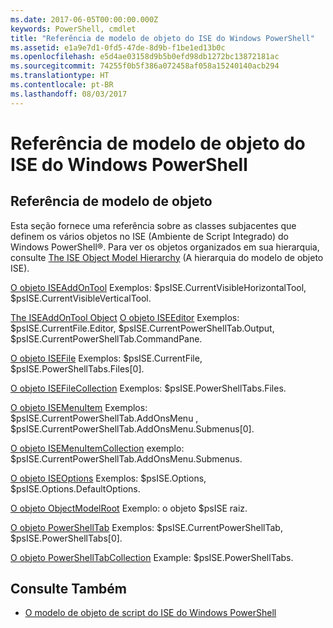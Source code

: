 ```yaml
---
ms.date: 2017-06-05T00:00:00.000Z
keywords: PowerShell, cmdlet
title: "Referência de modelo de objeto do ISE do Windows PowerShell"
ms.assetid: e1a9e7d1-0fd5-47de-8d9b-f1be1ed13b0c
ms.openlocfilehash: e5d4ae03158d9b5b0efd98db1272bc13872181ac
ms.sourcegitcommit: 74255f0b5f386a072458af058a15240140acb294
ms.translationtype: HT
ms.contentlocale: pt-BR
ms.lasthandoff: 08/03/2017
---
```

# <a name="windows-powershell-ise-object-model-reference"></a>Referência de modelo de objeto do ISE do Windows PowerShell
  
## <a name="object-model-reference"></a>Referência de modelo de objeto
 Esta seção fornece uma referência sobre as classes subjacentes que definem os vários objetos no ISE (Ambiente de Script Integrado) do Windows PowerShell®. Para ver os objetos organizados em sua hierarquia, consulte [The ISE Object Model Hierarchy](The-ISE-Object-Model-Hierarchy.md) (A hierarquia do modelo de objeto ISE).

 [O objeto ISEAddOnTool](The-ISEAddOnTool-Object.md) Exemplos: $psISE.CurrentVisibleHorizontalTool, $psISE.CurrentVisibleVerticalTool.

 [The ISEAddOnTool Object](The-ISEAddOnTool-Object.md) [O objeto ISEEditor](The-ISEEditor-Object.md) Exemplos: $psISE.CurrentFile.Editor, $psISE.CurrentPowerShellTab.Output, $psISE.CurrentPowerShellTab.CommandPane.

 [O objeto ISEFile](The-ISEFile-Object.md) Exemplos: $psISE.CurrentFile, $psISE.PowerShellTabs.Files\[0\].

 [O objeto ISEFileCollection](The-ISEFileCollection-Object.md) Exemplos: $psISE.PowerShellTabs.Files.

 [O objeto ISEMenuItem](The-ISEMenuItem-Object.md) Exemplos: $psISE.CurrentPowerShellTab.AddOnsMenu , $psISE.CurrentPowerShellTab.AddOnsMenu.Submenus\[0\].

 [O objeto ISEMenuItemCollection](The-ISEMenuItemCollection-Object.md) exemplo: $psISE.CurrentPowerShellTab.AddOnsMenu.Submenus.

 [O objeto ISEOptions](The-ISEOptions-Object.md) Exemplos: $psISE.Options, $psISE.Options.DefaultOptions.

 [O objeto ObjectModelRoot](The-ObjectModelRoot-Object.md) Exemplo: o objeto $psISE raiz.

 [O objeto PowerShellTab](The-PowerShellTab-Object.md) Exemplos: $psISE.CurrentPowerShellTab, $psISE.PowerShellTabs\[0\].

 [O objeto PowerShellTabCollection](The-PowerShellTabCollection-Object.md) Example: $psISE.PowerShellTabs.

## <a name="see-also"></a>Consulte Também
- [O modelo de objeto de script do ISE do Windows PowerShell](The-Windows-PowerShell-ISE-Scripting-Object-Model.md)

  
